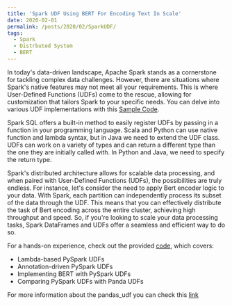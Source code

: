 ```yaml
---
title: 'Spark UDF Using BERT For Encoding Text In Scale'
date: 2020-02-01
permalink: /posts/2020/02/SparkUDF/
tags:
  - Spark
  - Distrbuted System
  - BERT
---
```


In today's data-driven landscape, Apache Spark stands as a cornerstone for tackling complex data challenges. However, there are situations where Spark's native features may not meet all your requirements. This is where User-Defined Functions (UDFs) come to the rescue, allowing for customization that tailors Spark to your specific needs. You can delve into various UDF implementations with this [Sample Code](https://colab.research.google.com/drive/11pq1m0oxQZJh2EPhYwax4bLKbriK05Uv?usp=sharing).

Spark SQL offers a built-in method to easily register UDFs by passing in a function in your programming language. Scala and Python can use native function and lambda syntax, but in Java we need to extend the UDF class.
UDFs can work on a variety of types and can return a different type than the one they are initially called with. In Python and Java, we need to specify the return type.

Spark's distributed architecture allows for scalable data processing, and when paired with User-Defined Functions (UDFs), the possibilities are truly endless. For instance, let's consider the need to apply Bert encoder logic to your data. With Spark, each partition can independently process its subset of the data through the UDF. This means that you can effectively distribute the task of Bert encoding across the entire cluster, achieving high throughput and speed. So, if you're looking to scale your data processing tasks, Spark DataFrames and UDFs offer a seamless and efficient way to do so.

For a hands-on experience, check out the provided [code](https://colab.research.google.com/drive/11pq1m0oxQZJh2EPhYwax4bLKbriK05Uv?usp=sharing), which covers:

  * Lambda-based PySpark UDFs
  * Annotation-driven PySpark UDFs
  * Implementing BERT with PySpark UDFs
  * Comparing PySpark UDFs with Panda UDFs

For more information about the pandas_udf you can check this [link](https://www.databricks.com/blog/2017/10/30/introducing-vectorized-udfs-for-pyspark.html)









 

